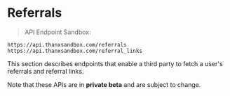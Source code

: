 # Referrals

> API Endpoint
Sandbox:
```
https://api.thanxsandbox.com/referrals
https://api.thanxsandbox.com/referral_links
```

This section describes endpoints that enable a third party to fetch a user's referrals
and referral links.

<aside class="notice">
  Note that these APIs are in <b>private beta</b> and are subject to change.
</aside>
